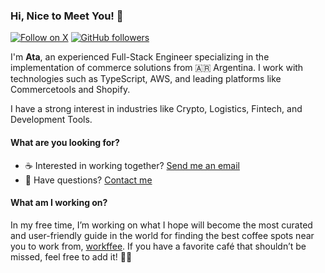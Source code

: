 ### Hi, Nice to Meet You! 👋

[![Follow on X](https://img.shields.io/twitter/url?label=Follow&style=social&url=https%3A%2F%2Ftwitter.com%2Fintent%2Ffollow%3Fscreen_name%3Dataschz)](https://twitter.com/intent/follow?screen_name=ataschz)
[![GitHub followers](https://img.shields.io/github/followers/ataschz?label=Follow&style=social)](https://github.com/ataschz?tab=followers)

I'm **Ata**, an experienced Full-Stack Engineer specializing in the implementation of commerce solutions from 🇦🇷 Argentina. I work with technologies such as TypeScript, AWS, and leading platforms like Commercetools and Shopify.

I have a strong interest in industries like Crypto, Logistics, Fintech, and Development Tools.

#### What are you looking for?

- ☕️ Interested in working together? [Send me an email](mailto:gahs94@gmail.com)
- 💬 Have questions? [Contact me](https://x.com/ataschz)

#### What am I working on?

In my free time, I’m working on what I hope will become the most curated and user-friendly guide in the world for finding the best coffee spots near you to work from, [workffee](https://workffee.com). If you have a favorite café that shouldn’t be missed, feel free to add it! 🤘🏼

